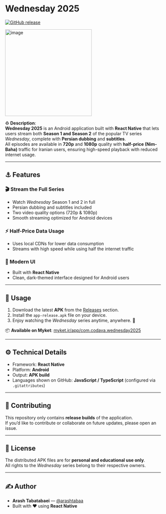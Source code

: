# Wednesday 2025

[![GitHub release](https://img.shields.io/github/release/arashtabaa/wednesday2025-app?style=flat-square)](https://github.com/arashtabaa/wednesday2025-app/releases/latest)

<img width="280" alt="image" src="https://github.com/user-attachments/assets/b3ec50a1-ada1-4e7a-8e0c-b7875a4f8f55" />

♻️ **Description**:  
**Wednesday 2025** is an Android application built with **React Native** that lets users stream both **Season 1 and Season 2** of the popular TV series *Wednesday*, complete with **Persian dubbing** and **subtitles**.  
All episodes are available in **720p** and **1080p** quality with **half-price (Nim-Baha)** traffic for Iranian users, ensuring high-speed playback with reduced internet usage.

---

## ⚓ Features

### 🎬 Stream the Full Series
- Watch *Wednesday* Season 1 and 2 in full  
- Persian dubbing and subtitles included  
- Two video quality options (720p & 1080p)  
- Smooth streaming optimized for Android devices  

### ⚡ Half-Price Data Usage
- Uses local CDNs for lower data consumption  
- Streams with high speed while using half the internet traffic  

### 🎨 Modern UI
- Built with **React Native**  
- Clean, dark-themed interface designed for Android users  

---

## 💎 Usage

1. Download the latest **APK** from the [Releases](https://github.com/arashtabaa/wednesday2025-app/releases/latest) section.  
2. Install the `app-release.apk` file on your device.  
3. Enjoy watching the *Wednesday* series anytime, anywhere. 🌙  

📦 **Available on Myket**: [myket.ir/app/com.codava.wednesday2025](https://myket.ir/app/com.codava.wednesday2025)

---

## ⚙️ Technical Details

- Framework: **React Native**  
- Platform: **Android**  
- Output: **APK build**  
- Languages shown on GitHub: **JavaScript / TypeScript** (configured via `.gitattributes`)  

---

## 💫 Contributing

This repository only contains **release builds** of the application.  
If you’d like to contribute or collaborate on future updates, please open an issue.

---

## 📄 License

The distributed APK files are for **personal and educational use only**.  
All rights to the *Wednesday* series belong to their respective owners.

---

## ✍️ Author

- **Arash Tabatabaei** — [@arashtabaa](https://github.com/arashtabaa)  
- Built with ❤️ using **React Native**

